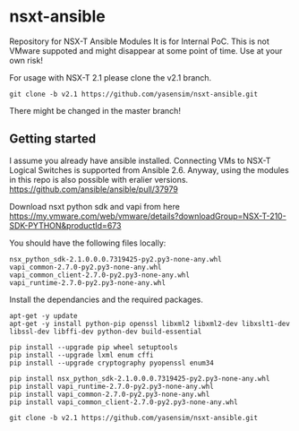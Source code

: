 # nsxt-ansible
Repository for NSX-T Ansible Modules
It is for Internal PoC. This is not VMware suppoted and might disappear at some point of time.
Use at your own risk!

For usage with NSX-T 2.1 please clone the v2.1 branch.
```
git clone -b v2.1 https://github.com/yasensim/nsxt-ansible.git
```

There might be changed in the master branch!


## Getting started

I assume you already have ansible installed. Connecting VMs to NSX-T Logical Switches is supported from Ansible 2.6. Anyway, using the modules in this repo is also possible with eralier versions.
https://github.com/ansible/ansible/pull/37979

Download nsxt python sdk and vapi from here https://my.vmware.com/web/vmware/details?downloadGroup=NSX-T-210-SDK-PYTHON&productId=673

You should have the following files locally:
```
nsx_python_sdk-2.1.0.0.0.7319425-py2.py3-none-any.whl
vapi_common-2.7.0-py2.py3-none-any.whl
vapi_common_client-2.7.0-py2.py3-none-any.whl
vapi_runtime-2.7.0-py2.py3-none-any.whl
```

Install the dependancies and the required packages.

```
apt-get -y update
apt-get -y install python-pip openssl libxml2 libxml2-dev libxslt1-dev libssl-dev libffi-dev python-dev build-essential

pip install --upgrade pip wheel setuptools 
pip install --upgrade lxml enum cffi
pip install --upgrade cryptography pyopenssl enum34

pip install nsx_python_sdk-2.1.0.0.0.7319425-py2.py3-none-any.whl
pip install vapi_runtime-2.7.0-py2.py3-none-any.whl 
pip install vapi_common-2.7.0-py2.py3-none-any.whl
pip install vapi_common_client-2.7.0-py2.py3-none-any.whl
```

```
git clone -b v2.1 https://github.com/yasensim/nsxt-ansible.git
```

